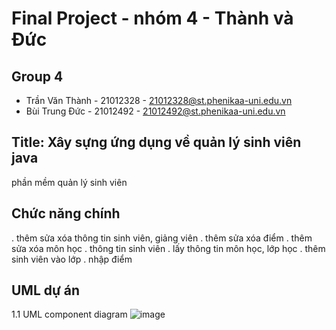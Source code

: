 # Final Project - nhóm 4 - Thành và Đức 
## Group 4
- Trần Văn Thành - 21012328 - 21012328@st.phenikaa-uni.edu.vn
- Bùi Trung Đức  - 21012492 - 21012492@st.phenikaa-uni.edu.vn

## Title: Xây sựng ứng dụng về quản lý sinh viên java
phần mềm quản lý sinh viên 

## Chức năng chính 
. thêm sửa xóa thông tin sinh viên, giảng viên
. thêm sửa xóa điểm 
. thêm sửa xóa môn học
. thông tin sinh viên 
. lấy thông tin môn học, lớp học 
. thêm sinh viên vào lớp 
. nhập điểm 

## UML dự án 
1.1 UML component diagram
![image](https://github.com/user-attachments/assets/c8e11b59-844e-42a2-a2ee-437d13158756)

   
   
